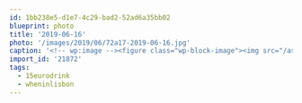 ```yaml
---
id: 1bb238e5-d1e7-4c29-bad2-52ad6a35bb02
blueprint: photo
title: '2019-06-16'
photo: '/images/2019/06/72a17-2019-06-16.jpg'
caption: '<!-- wp:image --><figure class="wp-block-image"><img src="/assets/images/2019/06/72a17-2019-06-16.jpg" /></figure><!-- /wp:image --><!-- wp:paragraph --><p>Are you really traveling if you donât post photos to make people jealous? #wheninlisbon #15eurodrink</p><!-- /wp:paragraph -->'
import_id: '21872'
tags:
  - 15eurodrink
  - wheninlisbon
---
```

